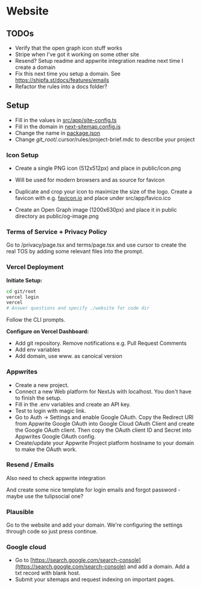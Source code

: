 # Website

## TODOs

- Verify that the open graph icon stuff works
- Stripe when I've got it working on some other site
- Resend? Setup readme and appwrite integration readme next time I create a domain
- Fix this next time you setup a domain. See https://shipfa.st/docs/features/emails
- Refactor the rules into a docs folder?

## Setup

- Fill in the values in [src/app/site-config.ts](src/app/site-config.ts)
- Fill in the domain in [next-sitemap.config.js](next-sitemap.config.js)
- Change the name in [package.json](package.json)
- Change _git_root_/.cursor/rules/project-brief.mdc to describe your project

### Icon Setup

- Create a single PNG icon (512x512px) and place in public/icon.png
- Will be used for modern browsers and as source for favicon
- Duplicate and crop your icon to maximize the size of the logo. Create a favicon with e.g. [favicon.io](https://favicon.io/) and place under src/app/favico.ico

- Create an Open Graph image (1200x630px) and place it in public directory as public/og-image.png

### Terms of Service + Privacy Policy

Go to /privacy/page.tsx and terms/page.tsx and use cursor to create the real TOS by adding some relevant files into the prompt.

### Vercel Deployment

**Initiate Setup:**

```bash
cd git/root
vercel login
vercel
# Answer questions and specify ./website for code dir
```

Follow the CLI prompts.

**Configure on Vercel Dashboard:**

- Add git repository. Remove notifications e.g. Pull Request Comments
- Add env variables
- Add domain, use www. as canoical version

### Appwrites

- Create a new project.
- Connect a new Web platform for NextJs with localhost. You don't have to finish the setup.
- Fill in the .env variables and create an API key.
- Test to login with magic link.
- Go to Auth -> Settings and enable Google OAuth. Copy the Redirect URI from Appwrite Google OAuth into Google Cloud OAuth Client and create the Google OAuth client. Then copy the OAuth client ID and Secret into Appwrites Google OAuth config.
- Create/update your Appwrite Project platform hostname to your domain to make the OAuth work.

### Resend / Emails

Also need to check appwrite integration

And create some nice template for login emails and forgot password - maybe use the tulipsocial one?

### Plausible

Go to the website and add your domain. We're configuring the settings through code so just press continue.

### Google cloud

- Go to [https://search.google.com/search-console](https://search.google.com/search-console) and add a domain. Add a txt record with blank host.
- Submit your sitemaps and request indexing on important pages.
